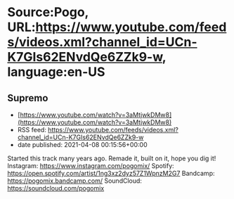 # Source:Pogo, URL:https://www.youtube.com/feeds/videos.xml?channel_id=UCn-K7GIs62ENvdQe6ZZk9-w, language:en-US

## Supremo
 - [https://www.youtube.com/watch?v=3aMtjwkDMw8](https://www.youtube.com/watch?v=3aMtjwkDMw8)
 - RSS feed: https://www.youtube.com/feeds/videos.xml?channel_id=UCn-K7GIs62ENvdQe6ZZk9-w
 - date published: 2021-04-08 00:15:56+00:00

Started this track many years ago. Remade it, built on it, hope you dig it!
Instagram: https://www.instagram.com/pogomix/
Spotify: https://open.spotify.com/artist/1ng3xz2dyz57Z1WpnzM2G7
Bandcamp: https://pogomix.bandcamp.com/
SoundCloud: https://soundcloud.com/pogomix


